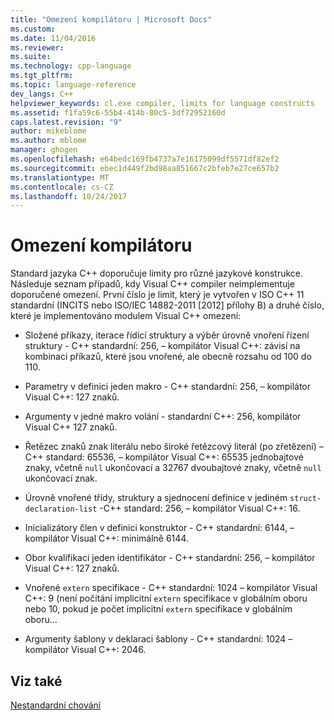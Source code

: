 ```yaml
---
title: "Omezení kompilátoru | Microsoft Docs"
ms.custom: 
ms.date: 11/04/2016
ms.reviewer: 
ms.suite: 
ms.technology: cpp-language
ms.tgt_pltfrm: 
ms.topic: language-reference
dev_langs: C++
helpviewer_keywords: cl.exe compiler, limits for language constructs
ms.assetid: f1fa59c6-55b4-414b-80c5-3df72952160d
caps.latest.revision: "9"
author: mikeblome
ms.author: mblome
manager: ghogen
ms.openlocfilehash: e64bedc169fb4737a7e16175099df5571df82ef2
ms.sourcegitcommit: ebec1d449f2bd98aa851667c2bfeb7e27ce657b2
ms.translationtype: MT
ms.contentlocale: cs-CZ
ms.lasthandoff: 10/24/2017
---
```

# <a name="compiler-limits"></a>Omezení kompilátoru
Standard jazyka C++ doporučuje limity pro různé jazykové konstrukce. Následuje seznam případů, kdy Visual C++ compiler neimplementuje doporučené omezení. První číslo je limit, který je vytvořen v ISO C++ 11 standardní (INCITS nebo ISO/IEC 14882-2011 [2012] přílohy B) a druhé číslo, které je implementováno modulem Visual C++ omezení:  
  
-   Složené příkazy, iterace řídicí struktury a výběr úrovně vnoření řízení struktury - C++ standardní: 256, – kompilátor Visual C++: závisí na kombinaci příkazů, které jsou vnořené, ale obecně rozsahu od 100 do 110.  
  
-   Parametry v definici jeden makro - C++ standardní: 256, – kompilátor Visual C++: 127 znaků.  
  
-   Argumenty v jedné makro volání - standardní C++: 256, kompilátor Visual C++ 127 znaků.  
  
-   Řetězec znaků znak literálu nebo široké řetězcový literál (po zřetězení) – C++ standard: 65536, – kompilátor Visual C++: 65535 jednobajtové znaky, včetně `null` ukončovací a 32767 dvoubajtové znaky, včetně `null` ukončovací znak.  
  
-   Úrovně vnořené třídy, struktury a sjednocení definice v jediném `struct-declaration-list` -C++ standard: 256, – kompilátor Visual C++: 16.  
  
-   Inicializátory člen v definici konstruktor - C++ standardní: 6144, – kompilátor Visual C++: minimálně 6144.  
  
-   Obor kvalifikaci jeden identifikátor - C++ standardní: 256, – kompilátor Visual C++: 127 znaků.  
  
-   Vnořené `extern` specifikace - C++ standardní: 1024 – kompilátor Visual C++: 9 (není počítání implicitní `extern` specifikace v globálním oboru nebo 10, pokud je počet implicitní `extern` specifikace v globálním oboru...  
  
-   Argumenty šablony v deklaraci šablony - C++ standardní: 1024 – kompilátor Visual C++: 2046.  
  
## <a name="see-also"></a>Viz také  
 [Nestandardní chování](../cpp/nonstandard-behavior.md)